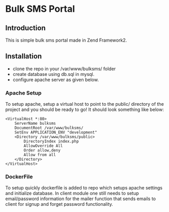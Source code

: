 Bulk SMS Portal
=======================

Introduction
------------

This is simple bulk sms portal made in Zend Framework2.

Installation
------------

- clone the repo in your /var/www/bulksms/ folder
- create database using db.sql in mysql.
- configure apache server as given below.

### Apache Setup

To setup apache, setup a virtual host to point to the public/ directory of the
project and you should be ready to go! It should look something like below:

    <VirtualHost *:80>
        ServerName bulksms
        DocumentRoot /var/www/bulksms/
        SetEnv APPLICATION_ENV "development"
        <Directory /var/www/bulksms/public>
            DirectoryIndex index.php
            AllowOverride All
            Order allow,deny
            Allow from all
        </Directory>
    </VirtualHost>
    
  
  
  ### DockerFile
  
  To setup quickly dockerfile is added to repo which setups apache settings and initialize database. In client module one still needs to setup email/password information for the mailer function that sends emails to client for signup and forget password functionality.
